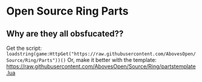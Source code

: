 # Open Source Ring Parts
## Why are they all obsfucated??

Get the script:
`loadstring(game:HttpGet("https://raw.githubusercontent.com/AbovesOpen/Source/Ring/Parts"))()`
Or, make it better with the template:
https://raw.githubusercontent.com/AbovesOpen/Source/Ring/partstemplate.lua
